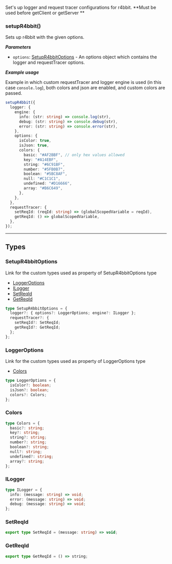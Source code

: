 Set's up logger and request tracer configurations for r4bbit. **Must be used before getClient or getServer **

### setupR4bbit()

Sets up r4bbit with the given options.

**_Parameters_**

- `options`: [SetupR4bbitOptions](#setupr4bbitoptions) - An options object which contains the logger and requestTracer options.

**_Example usage_**

Example in which custom requestTracer and logger engine is used (in this case `console.log`), both colors and json are enabled, and custom colors are passed.

```ts
setupR4bbit({
  logger: {
    engine: {
      info: (str: string) => console.log(str),
      debug: (str: string) => console.debug(str),
      error: (str: string) => console.error(str),
    },
    options: {
      isColor: true,
      isJson: true,
      colors: {
        basic: "#AF2BBF", // only hex values allowed
        key: "#A14EBF",
        string: "#6C91BF",
        number: "#5FB0B7",
        boolean: "#5BC8AF",
        null: "#C1C1C1",
        undefined: "#D16666",
        array: "#B6C649",
      },
    },
  },
  requestTracer: {
    setReqId: (reqId: string) => (globalScopedVariable = reqId),
    getReqId: () => globalScopedVariable,
  },
});
```

---

## Types

### SetupR4bbitOptions

Link for the custom types used as property of SetupR4bbitOptions type

- [LoggerOptions](#loggeroptions)
- [ILogger](#ilogger)
- [SetReqId](#setreqid)
- [GetReqId](#getreqid)

```ts
type SetupR4bbitOptions = {
  logger?: { options?: LoggerOptions; engine?: ILogger };
  requestTracer?: {
    setReqId?: SetReqId;
    getReqId?: GetReqId;
  };
};
```

### LoggerOptions

Link for the custom types used as property of LoggerOptions type

- [Colors](#colors)

```ts
type LoggerOptions = {
  isColor?: boolean;
  isJson?: boolean;
  colors?: Colors;
};
```

### Colors

```ts
type Colors = {
  basic?: string;
  key?: string;
  string?: string;
  number?: string;
  boolean?: string;
  null?: string;
  undefined?: string;
  array?: string;
};
```

### ILogger

```ts
type ILogger = {
  info: (message: string) => void;
  error: (message: string) => void;
  debug: (message: string) => void;
};
```

### SetReqId

```ts
export type SetReqId = (message: string) => void;
```

### GetReqId

```ts
export type GetReqId = () => string;
```
